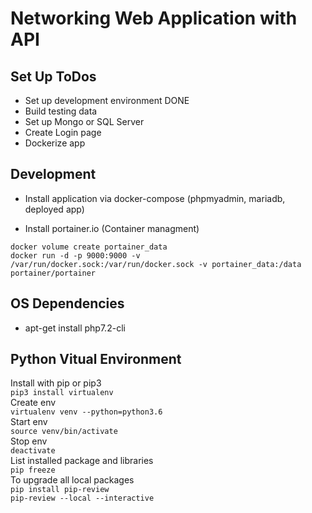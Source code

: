 # Networking Web Application with API

## Set Up ToDos

- Set up development environment DONE
- Build testing data
- Set up Mongo or SQL Server
- Create Login page
- Dockerize app

## Development

- Install application via docker-compose (phpmyadmin, mariadb, deployed app)

- Install portainer.io (Container managment)

`docker volume create portainer_data`  
`docker run -d -p 9000:9000 -v /var/run/docker.sock:/var/run/docker.sock -v portainer_data:/data portainer/portainer`  

## OS Dependencies

- apt-get install php7.2-cli

## Python Vitual Environment

Install with pip or pip3  
`pip3 install virtualenv`  
Create env  
`virtualenv venv --python=python3.6`  
Start env  
`source venv/bin/activate`  
Stop env  
`deactivate`  
List installed package and libraries  
`pip freeze`  
To upgrade all local packages  
`pip install pip-review`  
`pip-review --local --interactive`  
